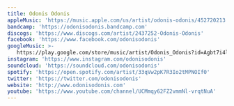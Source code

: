 ```yaml
---
title: Odonis Odonis
appleMusic: 'https://music.apple.com/us/artist/odonis-odonis/452720213'
bandcamp: 'https://odonisodonis.bandcamp.com'
discogs: 'https://www.discogs.com/artist/2437252-Odonis-Odonis'
facebook: 'https://www.facebook.com/odonisodonis'
googleMusic: >-
   https://play.google.com/store/music/artist/Odonis_Odonis?id=Agbt7i4lcztfrisapjhjvrd6y4e
instagram: 'https://www.instagram.com/odonisodonis'
soundcloud: 'https://soundcloud.com/odonisodonis'
spotify: 'https://open.spotify.com/artist/33qVw2pK7R3Io2tMPNOIf0'
twitter: 'https://twitter.com/odonisodonis'
website: 'http://www.odonisodonis.com'
youtube: 'https://www.youtube.com/channel/UCMmqy62FZ2vmmNl-vrqtNuA'
---
```

